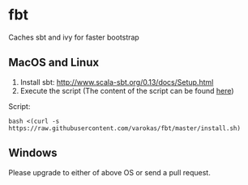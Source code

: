 # fbt
Caches sbt and ivy for faster bootstrap

## MacOS and Linux
1. Install sbt: http://www.scala-sbt.org/0.13/docs/Setup.html
2. Execute the script (The content of the script can be found [here](https://github.com/varokas/fbt/blob/master/install.sh))

Script:

    bash <(curl -s https://raw.githubusercontent.com/varokas/fbt/master/install.sh)
    
## Windows

Please upgrade to either of above OS or send a pull request.
